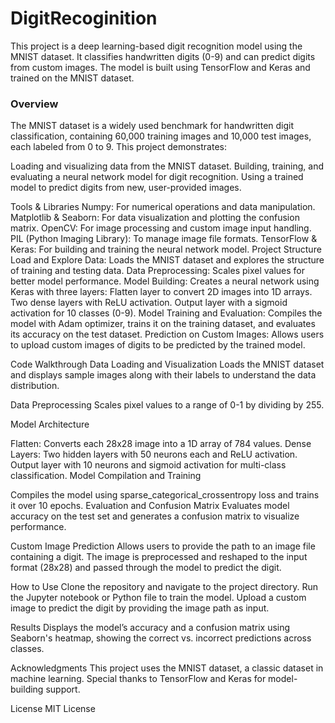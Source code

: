 # DigitRecoginition
This project is a deep learning-based digit recognition model using the MNIST dataset. It classifies handwritten digits (0-9) and can predict digits from custom images. The model is built using TensorFlow and Keras and trained on the MNIST dataset.

### Overview
The MNIST dataset is a widely used benchmark for handwritten digit classification, containing 60,000 training images and 10,000 test images, each labeled from 0 to 9. This project demonstrates:

Loading and visualizing data from the MNIST dataset.
Building, training, and evaluating a neural network model for digit recognition.
Using a trained model to predict digits from new, user-provided images.

Tools & Libraries
Numpy: For numerical operations and data manipulation.
Matplotlib & Seaborn: For data visualization and plotting the confusion matrix.
OpenCV: For image processing and custom image input handling.
PIL (Python Imaging Library): To manage image file formats.
TensorFlow & Keras: For building and training the neural network model.
Project Structure
Load and Explore Data: Loads the MNIST dataset and explores the structure of training and testing data.
Data Preprocessing: Scales pixel values for better model performance.
Model Building: Creates a neural network using Keras with three layers:
Flatten layer to convert 2D images into 1D arrays.
Two dense layers with ReLU activation.
Output layer with a sigmoid activation for 10 classes (0-9).
Model Training and Evaluation: Compiles the model with Adam optimizer, trains it on the training dataset, and evaluates its accuracy on the test dataset.
Prediction on Custom Images: Allows users to upload custom images of digits to be predicted by the trained model.

Code Walkthrough
Data Loading and Visualization
Loads the MNIST dataset and displays sample images along with their labels to understand the data distribution.

Data Preprocessing
Scales pixel values to a range of 0-1 by dividing by 255.

Model Architecture

Flatten: Converts each 28x28 image into a 1D array of 784 values.
Dense Layers:
Two hidden layers with 50 neurons each and ReLU activation.
Output layer with 10 neurons and sigmoid activation for multi-class classification.
Model Compilation and Training

Compiles the model using sparse_categorical_crossentropy loss and trains it over 10 epochs.
Evaluation and Confusion Matrix
Evaluates model accuracy on the test set and generates a confusion matrix to visualize performance.

Custom Image Prediction
Allows users to provide the path to an image file containing a digit. The image is preprocessed and reshaped to the input format (28x28) and passed through the model to predict the digit.

How to Use
Clone the repository and navigate to the project directory.
Run the Jupyter notebook or Python file to train the model.
Upload a custom image to predict the digit by providing the image path as input.

Results
Displays the model’s accuracy and a confusion matrix using Seaborn's heatmap, showing the correct vs. incorrect predictions across classes.

Acknowledgments
This project uses the MNIST dataset, a classic dataset in machine learning. Special thanks to TensorFlow and Keras for model-building support.

License
MIT License
